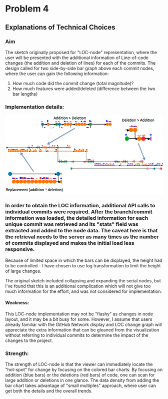 # Problem 4
## Explanations of Technical Choices


### Aim
The sketch originally proposed for "LOC-node" representation, where the user will be presented with the additional information of Line-of-code changes (the addition and deletion of lines) for each of the commits.  The design called for two side-by-side bar graph above each commit nodes, where the user can gain the following information:

1. How much code did the commit change (total magnitude)?
2. How much features were added/deleted (difference between the two bar lengths)

### Implementation details:

<img src="img/screenshots/LocNode_implementation.png" width="600" style="display: block; margin-left:auto; margin-right:auto;"/>

### In order to obtain the LOC information, additional API calls to individual commits were required.  After the branch/commit information was loaded, the detailed information for each unique commit was retrieved and its "stats" field was extracted and added to the node data.  The caveat here is that the retrieval needs to the server as many times as the number of commits displayed and makes the initial load less responsive.

Because of limited space in which the bars can be displayed, the height had to be controlled - I have chosen to use log transformation to limit the height of large changes.

The original sketch included collapsing and expanding the serial nodes, but I've found that this is an additional complication which will not give too much information for the effort, and was not considered for implementation.

#### Weakness:

This LOC-node implementation may not be "flashy" as changes in node layout, and it may be a bit busy for some. However, I assume that users already familiar with the GitHub Network display and LOC change graph will appreciate the extra information that can be gleaned from the visualization without referring to individual commits to determine the impact of the changes to the project.

### Strength:

The strength of LOC-node is that the viewer can immediately locate the "hot-spot" for change by focusing on the colored bar charts.  By focusing on addition (blue bars) or the deletions (red bars) of code, one can scan for large addition or deletions in one glance.  The data density from adding the bar chart takes advantage of "small multiples" approach, where user can get both the details and the overall trends.

